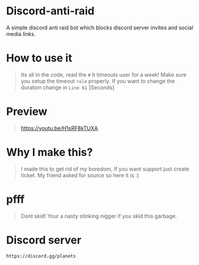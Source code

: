 # Discord-anti-raid
A simple discord anti raid bot which blocks discord server invites and social media links.

# How to use it 
> Its all in the code, read the `#`
> It timeouts user for a week! Make sure you setup the timeout `role` properly. 
> If you want to change the duration change in `Line 61` [Seconds]

# Preview 
> https://youtu.be/H1sRF8kTUXA

# Why I make this?
> I made this to get rid of my boredom, If you want support just create ticket. 
> My friend asked for source so here it is :)

# pfff
> Dont skid! Your a nasty stinking nigger if you skid this garbage. 

# Discord server
`https://discord.gg/planets`
